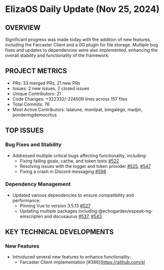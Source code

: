# ElizaOS Daily Update (Nov 25, 2024)

## OVERVIEW 
Significant progress was made today with the addition of new features, including the Farcaster Client and a 0G plugin for file storage. Multiple bug fixes and updates to dependencies were also implemented, enhancing the overall stability and functionality of the framework.

## PROJECT METRICS
- PRs: 33 merged PRs, 21 new PRs
- Issues: 2 new issues, 2 closed issues
- Unique Contributors: 21
- Code Changes: +322332/-224509 lines across 157 files
- Total Commits: 76
- Most Active Contributors: lalalune, monilpat, bmgalego, madjin, ponderingdemocritus

## TOP ISSUES
### Bug Fixes and Stability
- Addressed multiple critical bugs affecting functionality, including:
  - Fixing failing goals, cache, and token tests [#522](https://github.com/elizaos/eliza/issues/522)
  - Resolving issues with the logger and token provider [#525](https://github.com/elizaos/eliza/issues/525), [#547](https://github.com/elizaos/eliza/issues/547)
  - Fixing a crash in Discord messaging [#598](https://github.com/elizaos/eliza/issues/598)

### Dependency Management
- Updated various dependencies to ensure compatibility and performance:
  - Pinning Vue to version 3.5.13 [#527](https://github.com/elizaos/eliza/issues/527)
  - Updating multiple packages including @echogarden/espeak-ng-emscripten and docusaurus [#537](https://github.com/elizaos/eliza/issues/537), [#543](https://github.com/elizaos/eliza/issues/543)

## KEY TECHNICAL DEVELOPMENTS
### New Features
- Introduced several new features to enhance functionality:
  - Farcaster Client implementation [#386](https://github.com/el